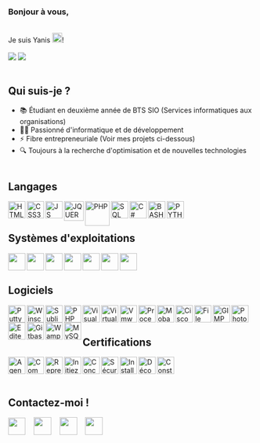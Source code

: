 ### Bonjour à vous,
<br>Je suis Yanis <img src="https://media.giphy.com/media/hvRJCLFzcasrR4ia7z/giphy.gif" width="20px">! 
<br><br>
<img  src="https://img.shields.io/badge/-Annecy-blue?style=for-the-badge" /> <img  src="https://img.shields.io/badge/-Lycée_Saint_Michel-orange?style=for-the-badge" />
<br><br>

## Qui suis-je ?
- 📚 Étudiant en deuxième année de BTS SIO (Services informatiques aux organisations)
- 🧑‍💻 Passionné d'informatique et de développement
- ⚡ Fibre entrepreneuriale (Voir mes projets ci-dessous)
- 🔍 Toujours à la recherche d'optimisation et de nouvelles technologies
<br><br>

## Langages
<img align="left" alt="HTML5" width="35px" src="https://upload.wikimedia.org/wikipedia/commons/thumb/6/61/HTML5_logo_and_wordmark.svg/512px-HTML5_logo_and_wordmark.svg.png" />
<img align="left" alt="CSS3" width="35px" src="https://cdn.pixabay.com/photo/2017/08/05/11/16/logo-2582747_1280.png" />
<img align="left" alt="JS" width="35px" src="https://julesdesmaison.fr/assets/skills/js.png" />
<img align="left" alt="JQUERY" width="40px" src="https://www.icone-png.com/png/52/52462.png" />
<img align="left" alt="PHP" width="50px" src="https://cdn2.nextinpact.com/images/bd/news/149072.jpeg" />
<img align="left" alt="SQL" width="35px" src="http://datajungle.fr/wp-content/uploads/2017/03/Logo-SQL.png" />
<img align="left" alt="C#" width="35px" src="https://blog.ai3.fr/wp-content/uploads/2018/11/logo-csharp.png" />
<img align="left" alt="BASH" width="35px" src="https://upload.wikimedia.org/wikipedia/commons/thumb/4/4b/Bash_Logo_Colored.svg/1200px-Bash_Logo_Colored.svg.png" />
<img align="left" alt="PYTHON" width="35px" src="https://upload.wikimedia.org/wikipedia/commons/thumb/0/0a/Python.svg/1024px-Python.svg.png" />
<br><br>

## Systèmes d'exploitations


<img align="left" width="35px" src="https://upload.wikimedia.org/wikipedia/commons/thumb/5/5f/Windows_logo_-_2012.svg/600px-Windows_logo_-_2012.svg.png" />
<img align="left" width="35px" src="https://lanandwan.fr/wp-content/uploads/2018/01/windows-server-color.png" />
<img align="left" width="35px" src="https://upload.wikimedia.org/wikipedia/commons/c/c9/Finder_Icon_macOS_Big_Sur.png" />
<img align="left" width="35px" src="https://free-astro.org/images/0/04/Debian_logo.png" />
<img align="left" width="35px" src="https://www.cisco.com/c/fr_fr/solutions/small-business/networking/switches/jcr:content/Grid/category_atl_copy_co/layout-category-atl/spotlight_copy.img.png/1593197494445.png" />
<img align="left" width="35px" src="https://upload.wikimedia.org/wikipedia/fr/thumb/3/3b/Raspberry_Pi_logo.svg/1200px-Raspberry_Pi_logo.svg.png" />
<img align="left" width="35px" src="https://upload.wikimedia.org/wikipedia/commons/thumb/8/87/Arduino_Logo.svg/1200px-Arduino_Logo.svg.png" />
<br><br>

## Logiciels


<img align="left" alt="Putty" width="35px" src="https://1.bp.blogspot.com/-egxH7QNR06k/XYf07qUEyDI/AAAAAAAAALs/4FjZwscJ9pUJHwt2EgccZiqJORVvUV3NwCLcBGAsYHQ/w680/PUTTY.png" />
<img align="left" alt="Winscp" width="35px" src="https://upload.wikimedia.org/wikipedia/commons/d/de/WinSCP_Logo.png" />
<img align="left" alt="Sublime Text 3" width="35px" src="https://cdn.worldvectorlogo.com/logos/sublime-text.svg" />
<img align="left" alt="PHP Storm" width="35px" src="https://upload.wikimedia.org/wikipedia/commons/thumb/c/c9/PhpStorm_Icon.svg/1200px-PhpStorm_Icon.svg.png" />
<img align="left" alt="Visual Studio 2020" width="35px" src="https://upload.wikimedia.org/wikipedia/commons/thumb/5/59/Visual_Studio_Icon_2019.svg/2060px-Visual_Studio_Icon_2019.svg.png" />
<img align="left" alt="Virtualbox" width="35px" src="https://upload.wikimedia.org/wikipedia/commons/d/d5/Virtualbox_logo.png" />
<img align="left" alt="Vmware" width="35px" src="https://upload.wikimedia.org/wikipedia/commons/thumb/5/5a/Vmware_workstation_16_icon.svg/769px-Vmware_workstation_16_icon.svg.png" />
<img align="left" alt="Process Hacker 2" width="35px" src="https://raw.githubusercontent.com/processhacker/processhacker/master/ProcessHacker/resources/ProcessHacker.png" />
<img align="left" alt="Moba X Term" width="35px" src="https://assets.coingecko.com/coins/images/13388/large/76043636.png?1608087219" />
<img align="left" alt="Cisco Packet Tracer" width="35px" src="https://2.bp.blogspot.com/-91Og1JzFXQk/XYlLgeNB2LI/AAAAAAAAIxc/R95KsDWvm8QxcyznPqZfwpotw57FZ6v7gCLcBGAsYHQ/s320/Packet%2BTracer.png" />
<img align="left" alt="File Zilla" width="35px" src="https://upload.wikimedia.org/wikipedia/commons/thumb/0/01/FileZilla_logo.svg/1024px-FileZilla_logo.svg.png" />
<img align="left" alt="GIMP" width="35px" src="https://upload.wikimedia.org/wikipedia/commons/thumb/4/45/The_GIMP_icon_-_gnome.svg/1200px-The_GIMP_icon_-_gnome.svg.png" />
<img align="left" alt="Photoshop" width="35px" src="https://upload.wikimedia.org/wikipedia/commons/thumb/a/af/Adobe_Photoshop_CC_icon.svg/langfr-330px-Adobe_Photoshop_CC_icon.svg.png" />
<img align="left" alt="Editeur de registre" width="35px" src="https://cdn2.iconfinder.com/data/icons/metro-uinvert-dock/256/RegEdit.png" />
<img align="left" alt="Gitbash" width="35px" src="https://gitforwindows.org/img/gwindows_logo.png" />
<img align="left" alt="Wamp" width="35px" src="https://upload.wikimedia.org/wikipedia/commons/f/f8/WampServer-logo.png" />
<img align="left" alt="MySQL Workbench" width="35px" src="https://pic.clubic.com/v1/images/1506472/raw" />
<br><br>


## Certifications

<a href="https://yanish.fr/certifications/Certification_ANSSI.pdf" target="_blank"><img align="left" alt="Agence nationale de sécurité
des systèmes d'information" width="35px" src="https://upload.wikimedia.org/wikipedia/fr/thumb/d/d9/ANSSI_Logo.svg/1200px-ANSSI_Logo.svg.png" /></a>
<a href="https://yanish.fr/certifications/Certification_CNIL.pdf" target="_blank"><img align="left" alt="Commission Nationale de l'Informatique et des Libertés" width="35px" src="https://upload.wikimedia.org/wikipedia/commons/thumb/9/98/Commission_Nationale_de_l’Informatique_et_des_Libertés_logo.svg/1200px-Commission_Nationale_de_l’Informatique_et_des_Libertés_logo.svg.png" /></a>
<a href="https://yanish.fr/certifications/Certification_Linux.pdf" target="_blank"><img align="left" alt="Reprenez le contrôle à l'aide de Linux !" width="35px" src="https://logos-world.net/wp-content/uploads/2020/09/Linux-Logo-1996-present.png" /></a>
<a href="https://yanish.fr/certifications/Certification_Marketingdigital.pdf" target="_blank"><img align="left" alt="Initiez-vous au marketing digital" width="35px" src="https://www.iroquois.fr/wp-content/uploads/2019/12/slide-side-8-2.png" /></a>
<a href="https://yanish.fr/certifications/Certification_PHP_MySQL.pdf" target="_blank"><img align="left" alt="Concevez votre site web avec PHP et MySQL" width="35px" src="https://cdn.app.compendium.com/uploads/user/e7c690e8-6ff9-102a-ac6d-e4aebca50425/8a997691-8bf1-4258-9b29-795bf5ddd085/Image/7e869e0f81db34c1a99a7906a2fe8cae/php_mysql.png" /></a>
<a href="https://yanish.fr/certifications/Certification_VPN_Firewall.pdf" target="_blank"><img align="left" alt="Sécurisez votre réseau grâce aux VPN et Firewall" width="35px" src="https://icon-library.com/images/vpn-icon-png/vpn-icon-png-11.jpg" /></a>
<a href="https://yanish.fr/certifications/Certification_Windows_10.pdf" target="_blank"><img align="left" alt="Installez et deployez Windows 10" width="35px" src="https://upload.wikimedia.org/wikipedia/commons/thumb/0/05/Windows_10_Logo.svg/2560px-Windows_10_Logo.svg.png" /></a>
<a href="https://yanish.fr/certifications/Certification_algo.pdf" target="_blank"><img align="left" alt="Découvrez le fonctionnement des algorithmes" width="35px" src="https://cdn-icons-png.flaticon.com/512/490/490273.png" /></a>
<a href="https://yanish.fr/certifications/Certification_business_plan.pdf" target="_blank"><img align="left" alt="Construisez un business plan" width="35px" src="https://www.ftm-technologies.com/wp-content/uploads/2019/06/logo-contrat.png" /></a>
<br><br><br>

## Contactez-moi ! 

<a href="https://www.linkedin.com/in/yanishalaoui"><img src="https://cdn-icons-png.flaticon.com/512/174/174857.png" width="35px"></a>ㅤ
<a href="https://www.yanish.fr/"><img src="https://www.seekpng.com/png/full/311-3113352_world-wide-web-logo-png-website-image-without.png" width="36px"></a>ㅤ
<a href="mailto:yanis.halaoui@yanish.fr"><img src="https://upload.wikimedia.org/wikipedia/fr/a/a7/Mail_%28Apple%29_logo.png" width="36px"></a>ㅤ
<a href="tel:+33756957227"><img src="https://cdn.pixabay.com/photo/2014/04/02/11/16/phone-305741_960_720.png" width="36px"></a>ㅤ



